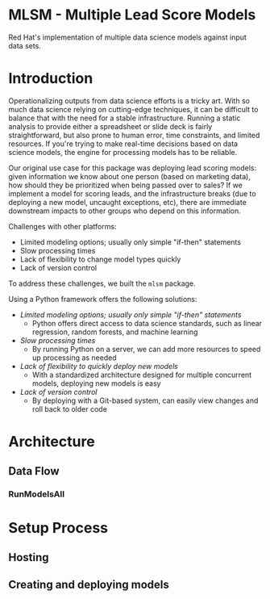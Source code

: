 # MLSM - Multiple Lead Score Models
Red Hat's implementation of multiple data science models against input data sets.

# Introduction

Operationalizing outputs from data science efforts is a tricky art. With so much data science relying on cutting-edge techniques, it can be difficult to balance that with the need for a stable infrastructure. Running a static analysis to provide either a spreadsheet or slide deck is fairly straightforward, but also prone to human error, time constraints, and limited resources. If you're trying to make real-time decisions based on data science models, the engine for processing models has to be reliable.

Our original use case for this package was deploying lead scoring models: given information we know about one person (based on marketing data), how should they be prioritized when being passed over to sales? If we implement a model for scoring leads, and the infrastructure breaks (due to deploying a new model, uncaught exceptions, etc), there are immediate downstream impacts to other groups who depend on this information.

Challenges with other platforms:
- Limited modeling options; usually only simple "if-then" statements
- Slow processing times
- Lack of flexibility to change model types quickly
- Lack of version control

To address these challenges, we built the `mlsm` package.

Using a Python framework offers the following solutions:
- _Limited modeling options; usually only simple "if-then" statements_
  - Python offers direct access to data science standards, such as linear regression, random forests, and machine learning
- _Slow processing times_
  - By running Python on a server, we can add more resources to speed up processing as needed
- _Lack of flexibility to quickly deploy new models_
  - With a standardized architecture designed for multiple concurrent models, deploying new models is easy
- _Lack of version control_
  - By deploying with a Git-based system, can easily view changes and roll back to older code 

# Architecture

## Data Flow

### RunModelsAll

# Setup Process

## Hosting  

## Creating and deploying models
